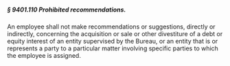 ##### § 9401.110 Prohibited recommendations. #####

An employee shall not make recommendations or suggestions, directly or indirectly, concerning the acquisition or sale or other divestiture of a debt or equity interest of an entity supervised by the Bureau, or an entity that is or represents a party to a particular matter involving specific parties to which the employee is assigned.